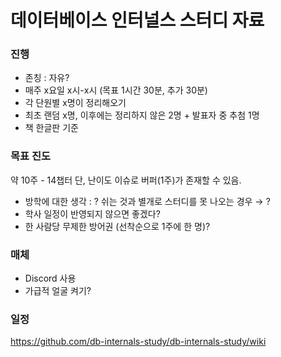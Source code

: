 # 데이터베이스 인터널스 스터디 자료

### 진행
- 존칭 : 자유?
- 매주 x요일 x시-x시 (목표 1시간 30분, 추가 30분)
- 각 단원별 x명이 정리해오기
- 최초 랜덤 x명, 이후에는 정리하지 않은 2명 + 발표자 중 추첨 1명
- 책 한글판 기준

### 목표 진도
약 10주 - 14챕터
단, 난이도 이슈로 버퍼(1주)가 존재할 수 있음.

- 방학에 대한 생각 : ?
쉬는 것과 별개로 스터디를 못 나오는 경우 → ?
- 학사 일정이 반영되지 않으면 좋겠다?
- 한 사람당 무제한 방어권 (선착순으로 1주에 한 명)?

### 매체
- Discord 사용
- 가급적 얼굴 켜기?

### 일정
https://github.com/db-internals-study/db-internals-study/wiki
